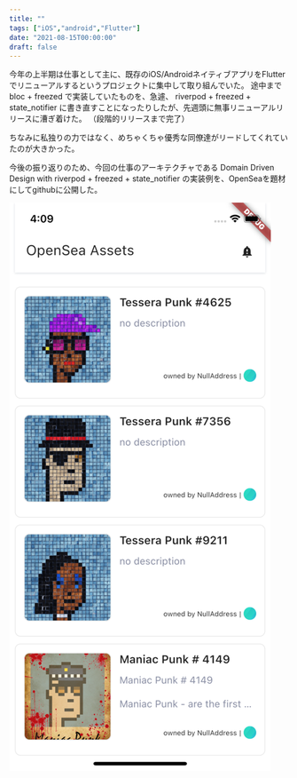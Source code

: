 ```yaml
---
title: ""
tags: ["iOS","android","Flutter"]
date: "2021-08-15T00:00:00"
draft: false
---
```


今年の上半期は仕事として主に、既存のiOS/AndroidネイティブアプリをFlutterでリニューアルするというプロジェクトに集中して取り組んでいた。 途中まで bloc + freezed で実装していたものを、急遽、 riverpod + freezed + state_notifier に書き直すことになったりしたが、先週頭に無事リニューアルリリースに漕ぎ着けた。 （段階的リリースまで完了）

ちなみに私独りの力ではなく、めちゃくちゃ優秀な同僚達がリードしてくれていたのが大きかった。



今後の振り返りのため、今回の仕事のアーキテクチャである Domain Driven Design with riverpod + freezed + state_notifier の実装例を、OpenSeaを題材にしてgithubに公開した。




![](./278FC6EDF211B2DCB03F899498025427.png)





